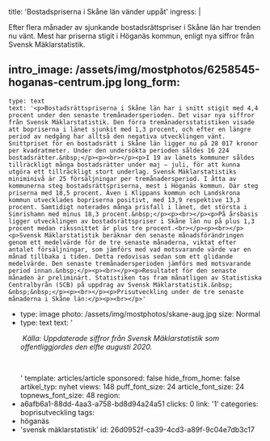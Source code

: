 title: 'Bostadspriserna i Skåne län vänder uppåt'
ingress: |
  <p>Efter flera månader av sjunkande bostadsrättspriser i Skåne län har trenden nu vänt. Mest har priserna stigit i Höganäs kommun, enligt nya siffror från Svensk Mäklarstatistik.
  </p>
  
intro_image: /assets/img/mostphotos/6258545-hoganas-centrum.jpg
long_form:
  -
    type: text
    text: '<p>Bostadsrättspriserna i Skåne län har i snitt stigit med 4,4 procent under den senaste tremånadersperioden. Det visar nya siffror från Svensk Mäklarstatistik. Den förra tremånadersstatistiken visade att bopriserna i länet sjunkit med 1,3 procent, och efter en längre period av nedgång har alltså den negativa utvecklingen vänt. Snittpriset för en bostadsrätt i Skåne län ligger nu på 28 017 kronor per kvadratmeter. Under den undersökta perioden såldes 16 224 bostadsrätter.&nbsp;</p><p><br></p><p>I 19 av länets kommuner såldes tillräckligt många bostadsrätter under maj – juli, för att kunna utgöra ett tillräckligt stort underlag. Svensk Mäklarstatistiks miniminivå är 25 försäljningar per tremånadersperiod. I åtta av kommunerna steg bostadsrättspriserna, mest i Höganäs kommun. Där steg priserna med 18,5 procent. Även i Klippans kommun och Landskrona kommun utvecklades bopriserna positivt, med 13,9 respektive 13,3 procent. Samtidigt noterades många prisfall i länet, det största i Simrishamn med minus 18,3 procent.&nbsp;</p><p><br></p><p>På årsbasis ligger utvecklingen av bostadsrättspriser i Skåne län nu på plus 1,3 procent medan rikssnittet är plus tre procent.<br></p><p><br></p><p>Svensk Mäklarstatistik beräknar den senaste månadsförändringen genom ett medelvärde för de tre senaste månaderna, viktat efter antalet försäljningar, som jämförs med vad motsvarande värde var en månad tillbaka i tiden. Detta redovisas sedan som ett glidande medelvärde. Den senaste tremånadersperioden jämförs med motsvarande period innan.&nbsp;</p><p><br></p><p>Resultatet för den senaste månaden är preliminärt. Statistiken tas fram månatligen av Statistiska Centralbyrån (SCB) på uppdrag av Svensk Mäklarstatistik.&nbsp; &nbsp;&nbsp;</p><p><br></p><p>Prisutveckling under de tre senaste månaderna i Skåne län:</p><p><br></p>'
  -
    type: image
    photo: /assets/img/mostphotos/skane-aug.jpg
    size: Normal
  -
    type: text
    text: '<p><i>&nbsp;Källa: Uppdaterade siffror från Svensk Mäklarstatistik som offentliggjordes den elfte augusti 2020.</i></p><p><br></p>'
template: articles/article
sponsored: false
hide_from_home: false
artikel_typ: nyhet
views: 148
puff_font_size: 24
article_font_size: 24
topnews_font_size: 48
region:
  - a6afb6a1-88dd-4aa3-a758-bd8d94a24a51
clicks: 0
link: '1'
categories: boprisutveckling
tags:
  - höganäs
  - 'svensk mäklarstatistik'
id: 26d0952f-ca39-4cd3-a89f-9c04e7db3c17
